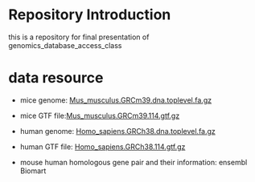 # Repository Introduction
this is a repository for final presentation of genomics_database_access_class 

# data resource
- mice genome: [Mus_musculus.GRCm39.dna.toplevel.fa.gz](https://ftp.ensembl.org/pub/release-114/fasta/mus_musculus/dna/)
- mice GTF file:[Mus_musculus.GRCm39.114.gtf.gz](https://ftp.ensembl.org/pub/release-114/gtf/mus_musculus/)

- human genome: [Homo_sapiens.GRCh38.dna.toplevel.fa.gz](https://ftp.ensembl.org/pub/release-114/fasta/homo_sapiens/dna/)
- human GTF file: [Homo_sapiens.GRCh38.114.gtf.gz](https://ftp.ensembl.org/pub/release-114/gtf/homo_sapiens/)

- mouse human homologous gene pair and their information: ensembl Biomart 
